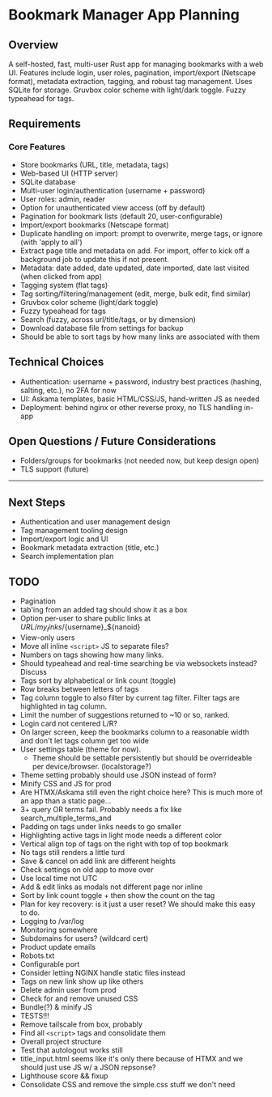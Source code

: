 # Bookmark Manager App Planning

## Overview

A self-hosted, fast, multi-user Rust app for managing bookmarks with a web UI. Features include login, user roles, pagination, import/export (Netscape format), metadata extraction, tagging, and robust tag management. Uses SQLite for storage. Gruvbox color scheme with light/dark toggle. Fuzzy typeahead for tags.

## Requirements

### Core Features

- Store bookmarks (URL, title, metadata, tags)
- Web-based UI (HTTP server)
- SQLite database
- Multi-user login/authentication (username + password)
- User roles: admin, reader
- Option for unauthenticated view access (off by default)
- Pagination for bookmark lists (default 20, user-configurable)
- Import/export bookmarks (Netscape format)
- Duplicate handling on import: prompt to overwrite, merge tags, or ignore (with 'apply to all')
- Extract page title and metadata on add. For import, offer to kick off a background job to update this if not present.
- Metadata: date added, date updated, date imported, date last visited (when clicked from app)
- Tagging system (flat tags)
- Tag sorting/filtering/management (edit, merge, bulk edit, find similar)
- Gruvbox color scheme (light/dark toggle)
- Fuzzy typeahead for tags
- Search (fuzzy, across url/title/tags, or by dimension)
- Download database file from settings for backup
- Should be able to sort tags by how many links are associated with them

## Technical Choices

- Authentication: username + password, industry best practices (hashing, salting, etc.), no 2FA for now
- UI: Askama templates, basic HTML/CSS/JS, hand-written JS as needed
- Deployment: behind nginx or other reverse proxy, no TLS handling in-app

## Open Questions / Future Considerations

- Folders/groups for bookmarks (not needed now, but keep design open)
- TLS support (future)

---

## Next Steps

- Authentication and user management design
- Tag management tooling design
- Import/export logic and UI
- Bookmark metadata extraction (title, etc.)
- Search implementation plan

## TODO

- Pagination
- tab'ing from an added tag should show it as a box
- Option per-user to share public links at $URL/my_links/${username}\_${nanoid}
- View-only users
- Move all inline `<script>` JS to separate files?
- Numbers on tags showing how many links.
- Should typeahead and real-time searching be via websockets instead? Discuss
- Tags sort by alphabetical or link count (toggle)
- Row breaks between letters of tags
- Tag column toggle to also filter by current tag filter. Filter tags are highlighted in tag column.
- Limit the number of suggestions returned to ~10 or so, ranked.
- Login card not centered L/R?
- On larger screen, keep the bookmarks column to a reasonable width and don't let tags column get too wide
- User settings table (theme for now).
  - Theme should be settable persistently but should be overrideable per device/browser. (localstorage?)
- Theme setting probably should use JSON instead of form?
- Minify CSS and JS for prod
- Are HTMX/Askama still even the right choice here? This is much more of an app than a static page...
- 3+ query OR terms fail. Probably needs a fix like search_multiple_terms_and
- Padding on tags under links needs to go smaller
- Highlighting active tags in light mode needs a different color
- Vertical align top of tags on the right with top of top bookmark
- No tags still renders a little turd
- Save & cancel on add link are different heights
- Check settings on old app to move over
- Use local time not UTC
- Add & edit links as modals not different page nor inline
- Sort by link count toggle + then show the count on the tag
- Plan for key recovery: is it just a user reset? We should make this easy to do.
- Logging to /var/log
- Monitoring somewhere
- Subdomains for users? (wildcard cert)
- Product update emails
- Robots.txt
- Configurable port
- Consider letting NGINX handle static files instead
- Tags on new link show up like others
- Delete admin user from prod
- Check for and remove unused CSS
- Bundle(?) & minify JS
- TESTS!!!
- Remove tailscale from box, probably
- Find all `<script>` tags and consolidate them
- Overall project structure
- Test that autologout works still
- title_input.html seems like it's only there because of HTMX and we should just use JS w/ a JSON repsonse?
- Lighthouse score && fixup
- Consolidate CSS and remove the simple.css stuff we don't need
